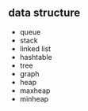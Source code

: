 ## data structure
- queue
- stack
- linked list
- hashtable
- tree
- graph
- heap
- maxheap
- minheap